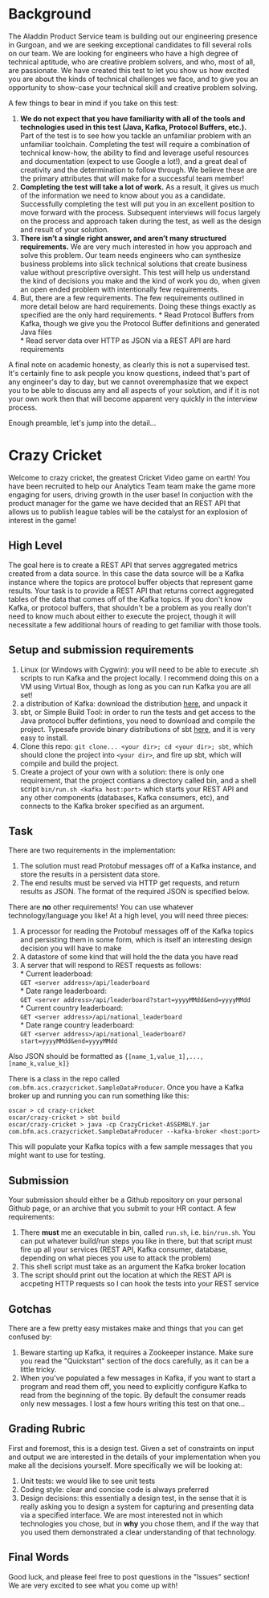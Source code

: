 # Background
The Aladdin Product Service team is building out our engineering presence in Gurgoan, and we are seeking exceptional candidates to fill several rolls on our team. We are looking for engineers who have a high degree of technical aptitude, who are creative problem solvers, and who, most of all, are passionate. We have created this test to let you show us how excited you are about the kinds of technical challenges we face, and to give you an opportunity to show-case your technical skill and creative problem solving.  

A few things to bear in mind if you take on this test:
   1. **We do not expect that you have familiarity with all of the tools and technologies used in this test (Java, Kafka, Protocol Buffers, etc.).**  Part of the test is to see how you tackle an unfamiliar problem with an unfamiliar toolchain.  Completing the test will require a combination of technical know-how, the ability to find and leverage useful resources and documentation (expect to use Google a lot!), and a great deal of creativity and the determination to follow through. We believe these are the primary attributes that will make for a successful team member!  
   2. **Completing the test will take a lot of work.**  As a result, it gives us much of the information we need to know about you as a candidate.  Successfully completing the test will put you in an excellent position to move forward with the process. Subsequent interviews will focus largely on the process and approach taken during the test, as well as the design and result of your solution.  
   3. **There isn’t a single right answer, and aren’t many structured requirements.**  We are very much interested in how you approach and solve this problem.  Our team needs engineers who can synthesize business problems into slick technical solutions that create business value without prescriptive oversight.  This test will help us understand the kind of decisions you make and the kind of work you do, when given an open ended problem  with intentionally few requirements.
   4. But, there are a few requirements.   The few requirements outlined in more detail below are hard requirements.   Doing these things exactly as specified are the only hard requirements.
    * Read Protocol Buffers from Kafka, though we give you the Protocol Buffer definitions and generated Java files  
    * Read server data over HTTP as JSON via a REST API are hard requirements  

A final note on academic honesty, as clearly this is not a supervised test. It's certainly fine to ask people you know questions, indeed that's part of any engineer's day to day, but we cannot overemphasize that we expect you to be able to discuss any and all aspects of your solution, and if it is not your own work then that will become apparent very quickly in the interview process.  

Enough preamble, let's jump into the detail...

# Crazy Cricket
Welcome to crazy cricket, the greatest Cricket Video game on earth! You have been recruited to help our Analytics Team team make the game more engaging for users, driving growth in the user base! In conjuction with the product manager for the game we have decided that an REST API that allows us to publish league tables will be the catalyst for an explosion of interest in the game!

## High Level
The goal here is to create a REST API that serves aggregated metrics created from a data source. In this case the data source will be a Kafka instance where the topics are protocol buffer objects that represent game results. Your task is to provide a REST API that returns correct aggregated tables of the data that comes off of the Kafka topics. If you don't know Kafka, or protocol buffers, that shouldn't be a problem as you really don't need to know much about either to execute the project, though it will necessitate a few additional hours of reading to get familiar with those tools.

## Setup and submission requirements  
1. Linux (or Windows with Cygwin): you will need to be able to execute .sh scripts to run Kafka and the project locally. I recommend doing this on a VM using Virtual Box, though as long as you can run Kafka you are all set!
2. a distribution of Kafka: download the distribution [here](http://kafka.apache.org/downloads.html), and unpack it
3. sbt, or Simple Build Tool: in order to run the tests and get access to the Java protocol buffer defintions, you need to download and compile the project. Typesafe provide binary distributions of sbt [here](http://www.scala-sbt.org/0.13/docs/Setup.html), and it is very easy to install.
4. Clone this repo: `git clone... <your dir>; cd <your dir>; sbt`, which should clone the project into `<your dir>`, and fire up sbt, which will compile and build the project.
5. Create a project of your own with a solution: there is only one requirement, that the project contians a directory called bin, and a shell script `bin/run.sh <kafka host:port>` which starts your REST API and any other components (databases, Kafka consumers, etc), and connects to the Kafka broker specified as an argument.

## Task
There are two requirements in the implementation:  
   1. The solution must read Protobuf messages off of a Kafka instance, and store the results in a persistent data store.  
   2. The end results must be served via HTTP get requests, and return results as JSON. The format of the required JSON is specified below.  

There are **no** other requirements! You can use whatever technology/language you like! At a high level, you will need three pieces:  
   1. A processor for reading the Protobuf messages off of the Kafka topics and persisting them in some form, which is itself an interesting design decision you will have to make  
   2. A datastore of some kind that will hold the the data you have read  
   3. A server that will respond to REST requests as follows:  
    * Current leaderboad:  
    `GET <server address>/api/leaderboard`  
    * Date range leaderboard:  
    `GET <server address>/api/leaderboard?start=yyyyMMdd&end=yyyyMMdd`  
    * Current country leaderboard:  
    `GET <server address>/api/national_leaderboard`  
    * Date range country leaderboard:  
    `GET <server address>/api/national_leaderboard?start=yyyyMMdd&end=yyyyMMdd`  

Also JSON should be formatted as `{[name_1,value_1],...,[name_k,value_k]}`

There is a class in the repo called `com.bfm.acs.crazycricket.SampleDataProducer`. Once you have a Kafka broker up and running you can run something like this:  
```shell
oscar > cd crazy-cricket
oscar/crazy-cricket > sbt build
oscar/crazy-cricket > java -cp CrazyCricket-ASSEMBLY.jar com.bfm.acs.crazycricket.SampleDataProducer --kafka-broker <host:port>
```
This will populate your Kafka topics with a few sample messages that you might want to use for testing.

## Submission
Your submission should either be a Github repository on your personal Github page, or an archive that you submit to your HR contact. A few requirements:  
   1. There **must** me an executable in bin, called `run.sh`, i.e. `bin/run.sh`. You can put whatever build/run steps you like in there, but that script must fire up all your services (REST API, Kafka consumer, database, depending on what pieces you use to attack the problem)
   2. This shell script must take as an argument the Kafka broker location
   3. The script should print out the location at which the REST API is accpeting HTTP requests so I can hook the tests into your REST service

## Gotchas  
There are a few pretty easy mistakes make and things that you can get confused by:  
   1. Beware starting up Kafka, it requires a Zookeeper instance. Make sure you read the "Quickstart" section of the docs carefully, as it can be a little tricky.
   2. When you've populated a few messages in Kafka, if you want to start a program and read them off, you need to explicitly configure Kafka to read from the beginning of the topic. By default the consumer reads only new messages. I lost a few hours writing this test on that one...  

## Grading Rubric
First and foremost, this is a design test. Given a set of constraints on input and output we are interested in the details of your implementation when you make all the decisions yourself. More specifically we will be looking at:  
   1. Unit tests: we would like to see unit tests  
   2. Coding style: clear and concise code is always preferred  
   3. Design decisions: this essentially a design test, in the sense that it is really asking you to design a system for   capturing and presenting data via a specified interface. We are most interested not in which technologies you chose, but in **why** you chose them, and if the way that you used them demonstrated a clear understanding of that technology.

## Final Words
Good luck, and please feel free to post questions in the "Issues" section! We are very excited to see what you come up with!
